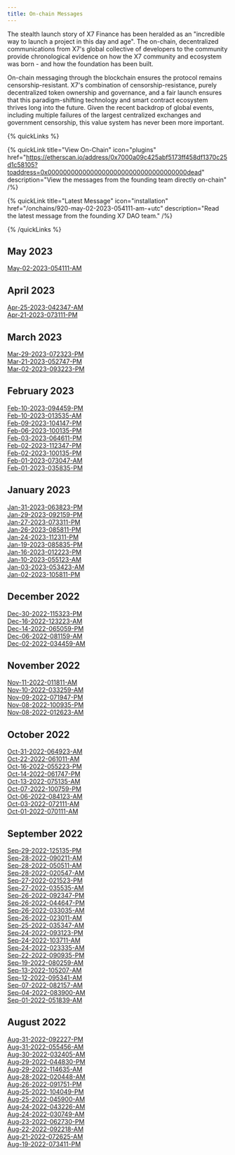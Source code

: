 ```yaml
---
title: On-chain Messages
---
```


The stealth launch story of X7 Finance has been heralded as an "incredible way to launch a project in this day and age". The on-chain, decentralized communications from X7's global collective of developers to the community provide chronological evidence on how the X7 community and ecosystem was born - and how the foundation has been built.

On-chain messaging through the blockchain ensures the protocol remains censorship-resistant. X7's combination of censorship-resistance, purely decentralized token ownership and governance, and a fair launch ensures that this paradigm-shifting technology and smart contract ecosystem thrives long into the future. Given the recent backdrop of global events, including multiple failures of the largest centralized exchanges and government censorship, this value system has never been more important.

{% quickLinks %}

{% quickLink title="View On-Chain" icon="plugins" href="https://etherscan.io/address/0x7000a09c425abf5173ff458df1370c25d1c58105?toaddress=0x000000000000000000000000000000000000dead" description="View the messages from the founding team directly on-chain" /%}

{% quickLink title="Latest Message" icon="installation" href="/onchains/920-may-02-2023-054111-am-+utc" description="Read the latest message from the founding X7 DAO team." /%}

{% /quickLinks %}

## May 2023

[May-02-2023-054111-AM](/onchains/920-may-02-2023-054111-am-+utc)

## April 2023

[Apr-25-2023-042347-AM](/onchains/921-apr-25-2023-042347-am-+utc)\
[Apr-21-2023-073111-PM](/onchains/922-apr-21-2023-073111-pm-+utc)

## March 2023

[Mar-29-2023-072323-PM](/onchains/923-mar-29-2023-072323-pm-+utc)\
[Mar-21-2023-052747-PM](/onchains/924-mar-21-2023-052747-pm-+utc)\
[Mar-02-2023-093223-PM](/onchains/925-mar-02-2023-093223-pm-+utc)

## February 2023

[Feb-10-2023-094459-PM](/onchains/926-feb-10-2023-094459-pm-+utc)\
[Feb-10-2023-013535-AM](/onchains/927-feb-10-2023-013535-am-+utc)\
[Feb-09-2023-104147-PM](/onchains/928-feb-09-2023-104147-pm-+utc)\
[Feb-06-2023-100135-PM](/onchains/929-feb-06-2023-052259-am-+utc)\
[Feb-03-2023-064611-PM](/onchains/930-feb-03-2023-064611-pm-+utc)\
[Feb-02-2023-112347-PM](/onchains/931-feb-02-2023-112347-pm-+utc)\
[Feb-02-2023-100135-PM](/onchains/932-feb-02-2023-100135-pm-+utc)\
[Feb-01-2023-073047-AM](/onchains/933-feb-01-2023-073047-am-+utc)\
[Feb-01-2023-035835-PM](/onchains/934-feb-01-2023-035835-pm-+utc)

## January 2023

[Jan-31-2023-063823-PM](/onchains/935-jan-31-2023-063823-pm-+utc)\
[Jan-29-2023-092159-PM](/onchains/936-jan-29-2023-092159-pm-+utc)\
[Jan-27-2023-073311-PM](/onchains/937-jan-27-2023-073311-pm-+utc)\
[Jan-26-2023-085811-PM](/onchains/938-jan-26-2023-085811-pm-+utc)\
[Jan-24-2023-112311-PM](/onchains/939-jan-24-2023-112311-pm-+utc)\
[Jan-19-2023-085835-PM](/onchains/940-jan-19-2023-085835-pm-+utc)\
[Jan-16-2023-012223-PM](/onchains/941-jan-16-2023-012223-pm-+utc)\
[Jan-10-2023-055123-AM](/onchains/942-jan-10-2023-055123-am-+utc)\
[Jan-03-2023-053423-AM](/onchains/943-jan-03-2023-053423-am-+utc)\
[Jan-02-2023-105811-PM](/onchains/944-jan-02-2023-105811-pm-+utc)

## December 2022

[Dec-30-2022-115323-PM](/onchains/945-dec-30-2022-115323-pm-+utc)\
[Dec-16-2022-123223-AM](/onchains/946-dec-16-2022-123223-am-+utc)\
[Dec-14-2022-065059-PM](/onchains/947-dec-14-2022-065059-pm-+utc)\
[Dec-06-2022-081159-AM](/onchains/948-dec-06-2022-081159-am-+utc)\
[Dec-02-2022-034459-AM](/onchains/949-dec-02-2022-034459-am-+utc)

## November 2022

[Nov-11-2022-011811-AM](/onchains/950-nov-11-2022-011811-am-+utc)\
[Nov-10-2022-033259-AM](/onchains/951-nov-10-2022-033259-am-+utc)\
[Nov-09-2022-071947-PM](/onchains/952-nov-09-2022-071947-pm-+utc)\
[Nov-08-2022-100935-PM](/onchains/953-nov-08-2022-100935-pm-+utc)\
[Nov-08-2022-012623-AM](/onchains/954-nov-08-2022-012623-am-+utc)

## October 2022

[Oct-31-2022-064923-AM](/onchains/955-oct-31-2022-064923-am-+utc)\
[Oct-22-2022-061011-AM](/onchains/956-oct-22-2022-061011-am-+utc)\
[Oct-16-2022-055223-PM](/onchains/957-oct-16-2022-055223-pm-+utc)\
[Oct-14-2022-061747-PM](/onchains/958-oct-14-2022-061747-pm-+utc)\
[Oct-13-2022-075135-AM](/onchains/959-oct-13-2022-075135-am-+utc)\
[Oct-07-2022-100759-PM](/onchains/960-oct-07-2022-100759-pm-+utc)\
[Oct-06-2022-084123-AM](/onchains/961-oct-06-2022-084123-am-+utc)\
[Oct-03-2022-072111-AM](/onchains/962-oct-03-2022-072111-am-+utc)\
[Oct-01-2022-070111-AM](/onchains/963-oct-01-2022-070111-am-+utc)

## September 2022

[Sep-29-2022-125135-PM](/onchains/964-sep-29-2022-125135-pm-+utc)\
[Sep-28-2022-090211-AM](/onchains/965-sep-28-2022-090211-am-+utc)\
[Sep-28-2022-050511-AM](/onchains/966-sep-28-2022-050511-am-+utc)\
[Sep-28-2022-020547-AM](/onchains/967-sep-28-2022-020547-am-+utc)\
[Sep-27-2022-021523-PM](/onchains/968-sep-27-2022-021523-pm-+utc)\
[Sep-27-2022-035535-AM](/onchains/969-sep-27-2022-035535-am-+utc)\
[Sep-26-2022-092347-PM](/onchains/970-sep-26-2022-092347-pm-+utc)\
[Sep-26-2022-044647-PM](/onchains/971-sep-26-2022-044647-pm-+utc)\
[Sep-26-2022-033035-AM](/onchains/972-sep-26-2022-033035-am-+utc)\
[Sep-26-2022-023011-AM](/onchains/973-sep-26-2022-023011-am-+utc)\
[Sep-25-2022-035347-AM](/onchains/974-sep-25-2022-035347-am-+utc)\
[Sep-24-2022-093123-PM](/onchains/975-sep-24-2022-093123-pm-+utc)\
[Sep-24-2022-103711-AM](/onchains/976-sep-24-2022-103711-am-+utc)\
[Sep-24-2022-023335-AM](/onchains/977-sep-24-2022-023335-am-+utc)\
[Sep-22-2022-090935-PM](/onchains/978-sep-22-2022-090935-pm-+utc)\
[Sep-19-2022-080259-AM](/onchains/979-sep-19-2022-080259-am-+utc)\
[Sep-13-2022-105207-AM](/onchains/980-sep-13-2022-105207-am-+utc)\
[Sep-12-2022-095341-AM](/onchains/981-sep-12-2022-095341-am-+utc)\
[Sep-07-2022-082157-AM](/onchains/982-sep-07-2022-082157-am-+utc)\
[Sep-04-2022-083900-AM](/onchains/983-sep-04-2022-083900-am-+utc)\
[Sep-01-2022-051839-AM](/onchains/984-sep-01-2022-051839-am-+utc)

## August 2022

[Aug-31-2022-092227-PM](/onchains/985-aug-31-2022-092227-pm-+utc)\
[Aug-31-2022-055456-AM](/onchains/986-aug-31-2022-055456-am-+utc)\
[Aug-30-2022-032405-AM](/onchains/987-aug-30-2022-032405-am-+utc)\
[Aug-29-2022-044830-PM](/onchains/988-aug-29-2022-044830-pm-+utc)\
[Aug-29-2022-114635-AM](/onchains/989-aug-29-2022-114635-am-+utc)\
[Aug-28-2022-020448-AM](/onchains/990-aug-28-2022-020448-am-+utc)\
[Aug-26-2022-091751-PM](/onchains/991-aug-26-2022-091751-pm-+utc)\
[Aug-25-2022-104049-PM](/onchains/992-aug-25-2022-104049-pm-+utc)\
[Aug-25-2022-045900-AM](/onchains/993-aug-25-2022-045900-am-+utc)\
[Aug-24-2022-043226-AM](/onchains/994-aug-24-2022-043226-am-+utc)\
[Aug-24-2022-030749-AM](/onchains/995-aug-24-2022-030749-am-+utc)\
[Aug-23-2022-062730-PM](/onchains/996-aug-23-2022-062730-pm-+utc)\
[Aug-22-2022-092218-AM](/onchains/997-aug-22-2022-092218-am-+utc)\
[Aug-21-2022-072625-AM](/onchains/998-aug-21-2022-072625-am-+utc)\
[Aug-19-2022-073411-PM](/onchains/999-aug-19-2022-073411-pm-+utc)
